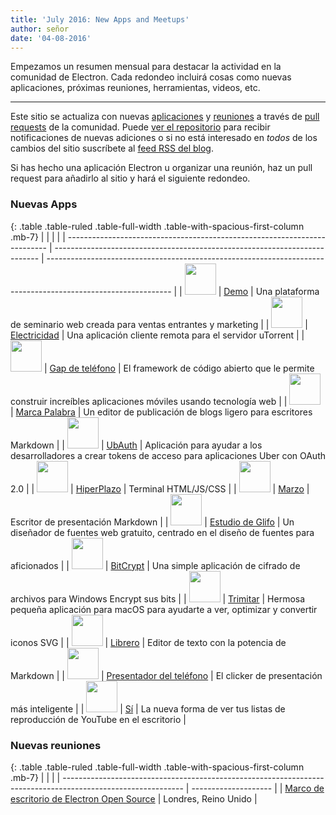 ```yaml
---
title: 'July 2016: New Apps and Meetups'
author: señor
date: '04-08-2016'
---
```


Empezamos un resumen mensual para destacar la actividad en la comunidad de Electron. Cada redondeo incluirá cosas como nuevas aplicaciones, próximas reuniones, herramientas, videos, etc.

---

Este sitio se actualiza con nuevas [aplicaciones](https://electronjs.org/apps) y [reuniones](https://electronjs.org/community) a través de [pull requests](https://github.com/electron/electronjs.org/pulls) de la comunidad. Puede [ver el repositorio](https://github.com/electron/electronjs.org) para recibir notificaciones de nuevas adiciones o si no está interesado en _todos_ de los cambios del sitio suscríbete al [feed RSS del blog](https://electronjs.org/feed.xml).

Si has hecho una aplicación Electron u organizar una reunión, haz un pull request [](https://github.com/electron/electronjs.org) para añadirlo al sitio y hará el siguiente redondeo.

### Nuevas Apps

{: .table .table-ruled .table-full-width .table-with-spacious-first-column .mb-7}
|                                                                           |                                                                            |                                                                                                               |
| ------------------------------------------------------------------------- | -------------------------------------------------------------------------- | ------------------------------------------------------------------------------------------------------------- |
| <img src="/images/apps/demio.png" width="50" />          | [Demo](https://demio.com)                                                  | Una plataforma de seminario web creada para ventas entrantes y marketing                                      |
| <img src="/images/apps/electorrent.png" width="50" />    | [Electricidad](https://github.com/Tympanix/Electorrent)                    | Una aplicación cliente remota para el servidor uTorrent                                                       |
| <img src="/images/apps/phonegap.png" width="50" />       | [Gap de teléfono](http://phonegap.com/products/#desktop-app-section)       | El framework de código abierto que le permite construir increíbles aplicaciones móviles usando tecnología web |
| <img src="/images/apps/wordmark.png" width="50" />       | [Marca Palabra](http://wordmarkapp.com)                                    | Un editor de publicación de blogs ligero para escritores Markdown                                             |
| <img src="/images/apps/ubauth.png" width="50" />         | [UbAuth](http://ubauth.enytc.com)                                          | Aplicación para ayudar a los desarrolladores a crear tokens de acceso para aplicaciones Uber con OAuth 2.0    |
| <img src="/images/apps/hyperterm.png" width="50" />      | [HiperPlazo](https://hyperterm.org)                                        | Terminal HTML/JS/CSS                                                                                          |
| <img src="/images/apps/marp.png" width="50" />           | [Marzo](https://yhatt.github.io/marp)                                      | Escritor de presentación Markdown                                                                             |
| <img src="/images/apps/glyphrstudio.png" width="50" />   | [Estudio de Glifo](https://github.com/glyphr-studio/Glyphr-Studio-Desktop) | Un diseñador de fuentes web gratuito, centrado en el diseño de fuentes para aficionados                       |
| <img src="/images/apps/bitcrypt.png" width="50" />       | [BitCrypt](https://github.com/Nazgul07/BitCrypt)                           | Una simple aplicación de cifrado de archivos para Windows Encrypt sus bits                                    |
| <img src="/images/apps/trym.png" width="50" />           | [Trimitar](http://kontentapps.com/trym)                                    | Hermosa pequeña aplicación para macOS para ayudarte a ver, optimizar y convertir iconos SVG                   |
| <img src="/images/apps/booker.png" width="50" />         | [Librero](http://apps.meamka.me/booker)                                    | Editor de texto con la potencia de Markdown                                                                   |
| <img src="/images/apps/phonepresenter.png" width="50" /> | [Presentador del teléfono](https://phonepresenter.com)                     | El clicker de presentación más inteligente                                                                    |
| <img src="/images/apps/yout-player.png" width="50" />    | [Sí](https://youtplayer.github.io)                                         | La nueva forma de ver tus listas de reproducción de YouTube en el escritorio                                  |

### Nuevas reuniones

{: .table .table-ruled .table-full-width .table-with-spacious-first-column .mb-7}
|                                                                                                              |                      |
| ------------------------------------------------------------------------------------------------------------ | -------------------- |
| [Marco de escritorio de Electron Open Source](http://www.meetup.com/Electron-Open-Source-Desktop-Framework/) | Londres, Reino Unido |

